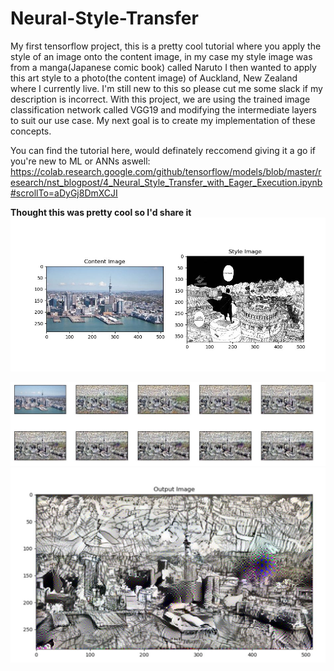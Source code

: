 # Neural-Style-Transfer

My first tensorflow project, this is a pretty cool tutorial where you apply the style of an image onto the content image, in my case my style image was from a manga(Japanese comic book) called Naruto I then wanted to apply this art style to a photo(the content image) of Auckland, New Zealand where I currently live. I'm still new to this so please cut me some slack if my description is incorrect. With this project, we are using the trained image classification network called VGG19 and modifying the intermediate layers to suit our use case. My next goal is to create my implementation of these concepts.

You can find the tutorial here, would definately reccomend giving it a go if you're new to ML or ANNs aswell:
https://colab.research.google.com/github/tensorflow/models/blob/master/research/nst_blogpost/4_Neural_Style_Transfer_with_Eager_Execution.ipynb#scrollTo=aDyGj8DmXCJI

**Thought this was pretty cool so I'd share it**
  ![inputs](inputs.JPG)
 
  ![process](process.JPG)
  ![output](output.JPG)
